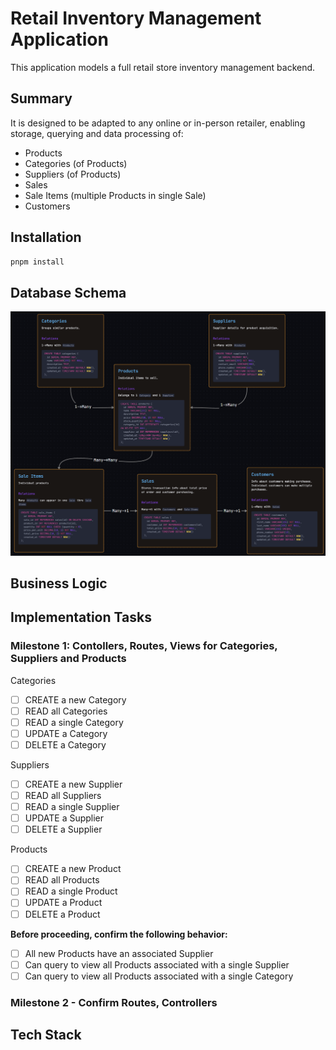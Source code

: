 # Retail Inventory Management Application

This application models a full retail store inventory management backend.

## Summary

It is designed to be adapted to any online or in-person retailer, enabling storage, querying and data processing of:

- Products
- Categories (of Products)
- Suppliers (of Products)
- Sales
- Sale Items (multiple Products in single Sale)
- Customers

## Installation

```bash
pnpm install
```

## Database Schema

![](./public/Inventory%20Project%20Database%20Schema.png)

## Business Logic

## Implementation Tasks

### Milestone 1: Contollers, Routes, Views for Categories, Suppliers and Products

Categories

- [ ] CREATE a new Category
- [ ] READ all Categories
- [ ] READ a single Category
- [ ] UPDATE a Category
- [ ] DELETE a Category

Suppliers

- [ ] CREATE a new Supplier
- [ ] READ all Suppliers
- [ ] READ a single Supplier
- [ ] UPDATE a Supplier
- [ ] DELETE a Supplier

Products

- [ ] CREATE a new Product
- [ ] READ all Products
- [ ] READ a single Product
- [ ] UPDATE a Product
- [ ] DELETE a Product

**Before proceeding, confirm the following behavior:**

- [ ] All new Products have an associated Supplier
- [ ] Can query to view all Products associated with a single Supplier
- [ ] Can query to view all Products associated with a single Category

### Milestone 2 - Confirm Routes, Controllers

## Tech Stack
